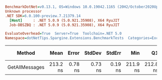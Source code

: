 ``` ini

BenchmarkDotNet=v0.13.1, OS=Windows 10.0.19042.1165 (20H2/October2020Update)
Unknown processor
.NET SDK=6.0.100-preview.7.21379.14
  [Host]     : .NET 5.0.9 (5.0.921.35908), X64 RyuJIT
  Job-DBSZBQ : .NET 5.0.9 (5.0.921.35908), X64 RyuJIT

EvaluateOverhead=True  Server=True  Toolchain=.NET 5.0  
Namespace=dotNetTips.Spargine.Extensions.BenchmarkTests  Categories=ExceptionExtensions  

```
|         Method |     Mean |   Error |  StdDev |  StdErr |      Min |       Q1 |   Median |       Q3 |      Max |        Op/s | CI99.9% Margin | Iterations | Kurtosis | MValue | Skewness | Rank | LogicalGroup | Baseline | Code Size |  Gen 0 | Allocated |
|--------------- |---------:|--------:|--------:|--------:|---------:|---------:|---------:|---------:|---------:|------------:|---------------:|-----------:|---------:|-------:|---------:|-----:|------------- |--------- |----------:|-------:|----------:|
| GetAllMessages | 213.2 ns | 0.78 ns | 0.73 ns | 0.19 ns | 211.9 ns | 212.8 ns | 213.1 ns | 213.9 ns | 214.3 ns | 4,689,357.8 |      0.7784 ns |      15.00 |    1.666 |  2.000 |  -0.1491 |    1 |            * |       No |     384 B | 0.0296 |     272 B |
